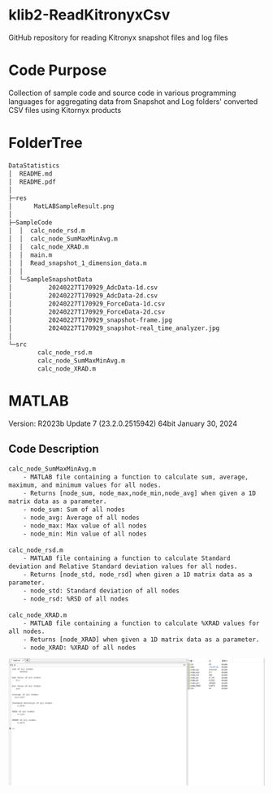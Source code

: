 # klib2-ReadKitronyxCsv
 GitHub repository for reading Kitronyx snapshot files and log files

# Code Purpose
Collection of sample code and source code in various programming languages for aggregating data from Snapshot and Log folders' converted CSV files using Kitornyx products


# FolderTree
```
DataStatistics
│  README.md
│  README.pdf
│
├─res
│      MatLABSampleResult.png
│
├─SampleCode
│  │  calc_node_rsd.m
│  │  calc_node_SumMaxMinAvg.m
│  │  calc_node_XRAD.m
│  │  main.m
│  │  Read_snapshot_1_dimension_data.m
│  │
│  └─SampleSnapshotData
│          20240227T170929_AdcData-1d.csv
│          20240227T170929_AdcData-2d.csv
│          20240227T170929_ForceData-1d.csv
│          20240227T170929_ForceData-2d.csv
│          20240227T170929_snapshot-frame.jpg
│          20240227T170929_snapshot-real_time_analyzer.jpg
│
└─src
        calc_node_rsd.m
        calc_node_SumMaxMinAvg.m
        calc_node_XRAD.m
```

# MATLAB
Version: R2023b Update 7 (23.2.0.2515942) 64bit January 30, 2024  

## Code Description
```
calc_node_SumMaxMinAvg.m
    - MATLAB file containing a function to calculate sum, average, maximum, and minimum values for all nodes.
    - Returns [node_sum, node_max,node_min,node_avg] when given a 1D matrix data as a parameter.
    - node_sum: Sum of all nodes
    - node_avg: Average of all nodes
    - node_max: Max value of all nodes
    - node_min: Min value of all nodes

calc_node_rsd.m
    - MATLAB file containing a function to calculate Standard deviation and Relative Standard deviation values for all nodes.
    - Returns [node_std, node_rsd] when given a 1D matrix data as a parameter.
    - node_std: Standard deviation of all nodes
    - node_rsd: %RSD of all nodes

calc_node_XRAD.m
    - MATLAB file containing a function to calculate %XRAD values for all nodes.
    - Returns [node_XRAD] when given a 1D matrix data as a parameter.
    - node_XRAD: %XRAD of all nodes

```

![sample code image](res/MatLABSampleResult.png)
